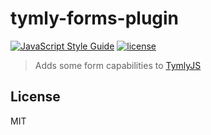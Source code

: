 # tymly-forms-plugin
[![JavaScript Style Guide](https://img.shields.io/badge/code_style-standard-brightgreen.svg)](https://standardjs.com) [![license](https://img.shields.io/github/license/mashape/apistatus.svg)](https://github.com/wmfs/tymly/blob/master/plugins/tymly-forms-plugin/LICENSE)

> Adds some form capabilities to [TymlyJS](http://www.tymlyjs.io)

## <a name="license"></a>License

MIT
